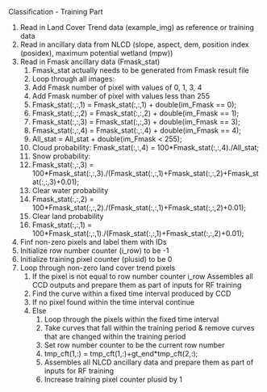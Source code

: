 Classification - Training Part

1. Read in Land Cover Trend data (example_img) as reference or training data
2. Read in ancillary data from NLCD (slope, aspect, dem, position index (posidex), maximum potential wetland (mpw))
3. Read in Fmask ancillary data (Fmask_stat)
   1. Fmask_stat actually needs to be generated from Fmask result file
   2. Loop through all images:
   3. Add Fmask number of pixel with values of 0, 1, 3, 4 
   4. Add Fmask number of pixel with values less than 255
   5. Fmask_stat(:,:,1) = Fmask_stat(:,:,1) + double(im_Fmask == 0);
   6. Fmask_stat(:,:,2) = Fmask_stat(:,:,2) + double(im_Fmask == 1);
   7. Fmask_stat(:,:,3) = Fmask_stat(:,:,3) + double(im_Fmask == 3);
   8. Fmask_stat(:,:,4) = Fmask_stat(:,:,4) + double(im_Fmask == 4);
   9. All_stat = All_stat + double(im_Fmask < 255);
   10. Cloud probability: Fmask_stat(:,:,4) = 100*Fmask_stat(:,:,4)./All_stat;
   11. Snow probability:
      12. Fmask_stat(:,:,3) = 100*Fmask_stat(:,:,3)./(Fmask_stat(:,:,1)+Fmask_stat(:,:,2)+Fmask_stat(:,:,3)+0.01);
   13. Clear water probability
      14. Fmask_stat(:,:,2) = 100*Fmask_stat(:,:,2)./(Fmask_stat(:,:,1)+Fmask_stat(:,:,2)+0.01);
   15. Clear land probability
      16. Fmask_stat(:,:,1) = 100*Fmask_stat(:,:,1)./(Fmask_stat(:,:,1)+Fmask_stat(:,:,2)+0.01);
4. Finf non-zero pixels and label them with IDs
5. Initialize row number counter (i_row) to be -1
6. Initialize training pixel counter (plusid) to be 0
7. Loop through non-zero land cover trend pixels
   1. If the pixel is not equal to row number counter i_row
       Assembles all CCD outputs and prepare them as part of inputs for RF training
   2. Find the curve within a fixed time interval produced by CCD
   3. If no pixel found within the time interval
      continue
   4. Else
      1. Loop through the pixels within the fixed time interval 
      2. Take curves that fall within the training period & remove curves that are changed within the training period
      3. Set row number counter to be the current row number
      4. tmp_cft(1,:) = tmp_cft(1,:)+gt_end*tmp_cft(2,:);
      5. Assembles all NLCD ancillary data and prepare them as part of inputs for RF training
      6. Increase training pixel counter plusid by 1
      
      
      
   



      
      

   
